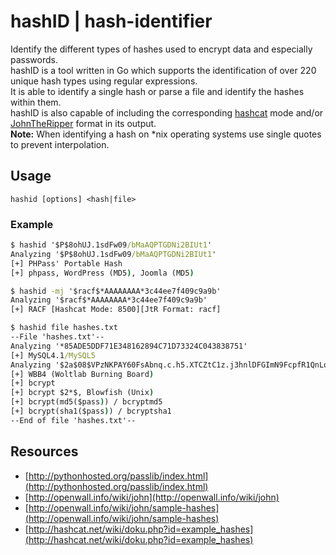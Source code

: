 # hashID | hash-identifier

Identify the different types of hashes used to encrypt data and especially passwords.  
hashID is a tool written in Go which supports the identification of over 220 unique hash types using regular expressions.  
It is able to identify a single hash or parse a file and identify the hashes within them.  
hashID is also capable of including the corresponding [hashcat](https://hashcat.net/hashcat/) mode and/or [JohnTheRipper](https://www.openwall.com/john/) format in its output.  
**Note:** When identifying a hash on *nix operating systems use single quotes to prevent interpolation.

## Usage

```shell
hashid [options] <hash|file>
```

### Example

```cmd
$ hashid '$P$8ohUJ.1sdFw09/bMaAQPTGDNi2BIUt1'
Analyzing '$P$8ohUJ.1sdFw09/bMaAQPTGDNi2BIUt1'
[+] PHPass' Portable Hash
[+] phpass, WordPress (MD5), Joomla (MD5)

$ hashid -mj '$racf$*AAAAAAAA*3c44ee7f409c9a9b'
Analyzing '$racf$*AAAAAAAA*3c44ee7f409c9a9b'
[+] RACF [Hashcat Mode: 8500][JtR Format: racf]

$ hashid file hashes.txt
--File 'hashes.txt'--
Analyzing '*85ADE5DDF71E348162894C71D73324C043838751'
[+] MySQL4.1/MySQL5
Analyzing '$2a$08$VPzNKPAY60FsAbnq.c.h5.XTCZtC1z.j3hnlDFGImN9FcpfR1QnLq'
[+] WBB4 (Woltlab Burning Board)
[+] bcrypt
[+] bcrypt $2*$, Blowfish (Unix)
[+] bcrypt(md5($pass)) / bcryptmd5
[+] bcrypt(sha1($pass)) / bcryptsha1
--End of file 'hashes.txt'--
```

## Resources

- [http://pythonhosted.org/passlib/index.html](http://pythonhosted.org/passlib/index.html)
- [http://openwall.info/wiki/john](http://openwall.info/wiki/john)
- [http://openwall.info/wiki/john/sample-hashes](http://openwall.info/wiki/john/sample-hashes)
- [http://hashcat.net/wiki/doku.php?id=example_hashes](http://hashcat.net/wiki/doku.php?id=example_hashes)
